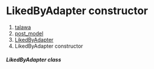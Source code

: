 
<div>

# LikedByAdapter constructor

</div>










1.  [talawa](../../index.html)
2.  [post_model](../../models_post_post_model/)
3.  [LikedByAdapter](../../models_post_post_model/LikedByAdapter-class.html)
4.  LikedByAdapter constructor

##### LikedByAdapter class







